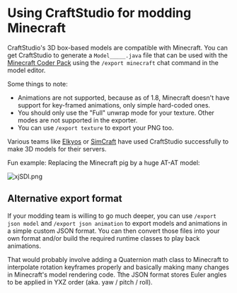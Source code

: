# Using CraftStudio for modding Minecraft #

CraftStudio's 3D box-based models are compatible with Minecraft. You can get CraftStudio to generate a `Model_____.java` file that can be used with the [Minecraft Coder Pack](http://mcp.ocean-labs.de/) using the `/export minecraft` chat command in the model editor.

Some things to note:

 * Animations are not supported, because as of 1.8, Minecraft doesn't have support for key-framed animations, only simple hard-coded ones.
 * You should only use the "Full" unwrap mode for your texture. Other modes are not supported in the exporter.
 * You can use `/export texture` to export your PNG too.

Various teams like [Elkyos](http://pinterest.com/elkyos/elkyos/) or [SimCraft](http://www.simcraft.co.za/) have used CraftStudio successfully to make 3D models for their servers.

Fun example: Replacing the Minecraft pig by a huge AT-AT model:

![xjSDl.png](https://bitbucket.org/repo/ey9q4X/images/1240169626-xjSDl.png)

## Alternative export format ##

If your modding team is willing to go much deeper, you can use `/export json model` and `/export json animation` to export models and animations in a simple custom JSON format. You can then convert those files into your own format and/or build the required runtime classes to play back animations.

That would probably involve adding a Quaternion math class to Minecraft to interpolate rotation keyframes properly and basically making many changes in Minecraft's model rendering code. Tthe JSON format stores Euler angles to be applied in YXZ order (aka. yaw / pitch / roll).